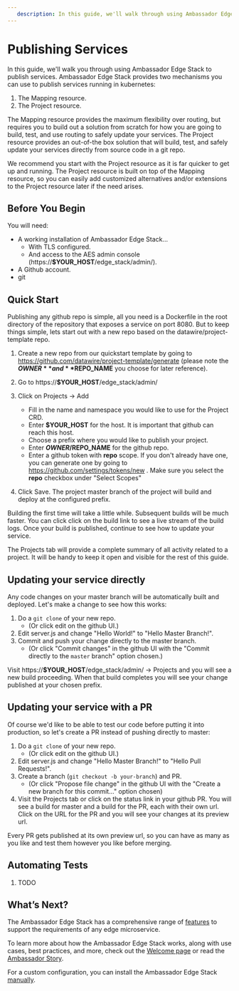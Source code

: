 ```yaml
---
   description: In this guide, we'll walk through using Ambassador Edge Stack to publish services.
---
```

# Publishing Services

In this guide, we'll walk you through using Ambassador Edge Stack to publish services. Ambassador Edge Stack provides two mechanisms you can use to publish services running in kubernetes:

1. The Mapping resource.
2. The Project resource.

The Mapping resource provides the maximum flexibility over routing, but requires you to build out a solution from scratch for how you are going to build, test, and use routing to safely update your services. The Project resource provides an out-of-the box solution that will build, test, and safely update your services directly from source code in a git repo.

We recommend you start with the Project resource as it is far quicker to get up and running. The Project resource is built on top of the Mapping resource, so you can easily add customized alternatives and/or extensions to the Project resource later if the need arises.

## Before You Begin

You will need:

* A working installation of Ambassador Edge Stack...
  * With TLS configured.
  * And access to the AES admin console (https://**$YOUR_HOST**/edge_stack/admin/).
* A Github account.
* git

## Quick Start

Publishing any github repo is simple, all you need is a Dockerfile in the root directory of the repository that exposes a service on port 8080. But to keep things simple, lets start out with a new repo based on the datawire/project-template repo.

1. Create a new repo from our quickstart template by going to https://github.com/datawire/project-template/generate (please note the **$OWNER** and **$REPO_NAME** you choose for later reference).
2. Go to https://**$YOUR_HOST**/edge_stack/admin/
3. Click on Projects -> Add
   - Fill in the name and namespace you would like to use for the Project CRD.
   - Enter **$YOUR_HOST** for the host. It is important that github can reach this host.
   - Choose a prefix where you would like to publish your project.
   - Enter **$OWNER/$REPO_NAME** for the github repo.
   - Enter a github token with **repo** scope. If you don't already have one, you can generate one by going to https://github.com/settings/tokens/new . Make sure you select the **repo** checkbox under "Select Scopes"

4. Click Save. The project master branch of the project will build and deploy at the configured prefix.

Building the first time will take a little while. Subsequent builds will be much faster. You can click click on the build link to see a live stream of the build logs. Once your build is published, continue to see how to update your service.

The Projects tab will provide a complete summary of all activity related to a project. It will be handy to keep it open and visible for the rest of this guide.

## Updating your service directly

Any code changes on your master branch will be automatically built and deployed. Let's make a change to see how this works:

1. Do a `git clone` of your new repo.
   - (Or click edit on the github UI.)
2. Edit server.js and change "Hello World!" to "Hello Master Branch!".
3. Commit and push your change directly to the master branch.
   - (Or click "Commit changes" in the github UI with the "Commit directly to the `master` branch" option chosen.)

Visit https://**$YOUR_HOST**/edge_stack/admin/ -> Projects and you will see a new build proceeding. When that build completes you will see your change published at your chosen prefix.

## Updating your service with a PR

Of course we'd like to be able to test our code before putting it into production, so let's create a PR instead of pushing directly to master:

1. Do a `git clone` of your new repo.
   - (Or click edit on the github UI.)
2. Edit server.js and change "Hello Master Branch!" to "Hello Pull Requests!".
3. Create a branch (`git checkout -b your-branch`) and PR.
   - (Or click "Propose file change" in the github UI with the "Create a new branch for this commit..." option chosen)
4. Visit the Projects tab or click on the status link in your github PR. You will see a build for master and a build for the PR, each with their own url. Click on the URL for the PR and you will see your changes at its preview url.

Every PR gets published at its own preview url, so you can have as many as you like and test them however you like before merging.

## Automating Tests

1. TODO

## What’s Next?

The Ambassador Edge Stack has a comprehensive range of [features](/features/) to support the requirements of any edge microservice.

To learn more about how the Ambassador Edge Stack works, along with use cases,
best practices, and more, check out the [Welcome page](/docs/) or read the
[Ambassador Story](/about/why-ambassador).

For a custom configuration, you can install the Ambassador Edge Stack [manually](/user-guide/manual-install).
